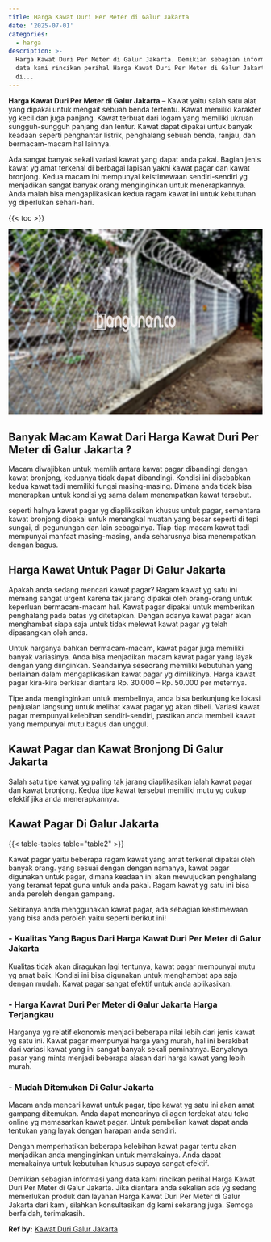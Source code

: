 ```yaml
---
title: Harga Kawat Duri Per Meter di Galur Jakarta
date: '2025-07-01'
categories:
  - harga
description: >-
  Harga Kawat Duri Per Meter di Galur Jakarta. Demikian sebagian informasi yang
  data kami rincikan perihal Harga Kawat Duri Per Meter di Galur Jakarta. Jika
  di...
---
```


**Harga Kawat Duri Per Meter di Galur Jakarta** – Kawat yaitu salah satu alat yang dipakai untuk mengait sebuah benda tertentu. Kawat memiliki karakter yg kecil dan juga panjang. Kawat terbuat dari logam yang memiliki ukruan sungguh-sungguh panjang dan lentur. Kawat dapat dipakai untuk banyak keadaan seperti penghantar listrik, penghalang sebuah benda, ranjau, dan bermacam-macam hal lainnya.

Ada sangat banyak sekali variasi kawat yang dapat anda pakai. Bagian jenis kawat yg amat terkenal di berbagai lapisan yakni kawat pagar dan kawat bronjong. Kedua macam ini mempunyai keistimewaan sendiri-sendiri yg menjadikan sangat banyak orang menginginkan untuk menerapkannya. Anda malah bisa mengaplikasikan kedua ragam kawat ini untuk kebutuhan yg diperlukan sehari-hari.

{{< toc >}}

![Harga Kawat Duri Per Meter di Galur Jakarta](/images/jual-kawat-murah33.png)

## Banyak Macam Kawat Dari Harga Kawat Duri Per Meter di Galur Jakarta ?

Macam diwajibkan untuk memlih antara kawat pagar dibandingi dengan kawat bronjong, keduanya tidak dapat dibandingi. Kondisi ini disebabkan kedua kawat tadi memiliki fungsi masing-masing. Dimana anda tidak bisa menerapkan untuk kondisi yg sama dalam menempatkan kawat tersebut.

seperti halnya kawat pagar yg diaplikasikan khusus untuk pagar, sementara kawat bronjong dipakai untuk menangkal muatan yang besar seperti di tepi sungai, di pegunungan dan lain sebagainya. Tiap-tiap macam kawat tadi mempunyai manfaat masing-masing, anda seharusnya bisa menempatkan dengan bagus.

## Harga Kawat Untuk Pagar Di Galur Jakarta

Apakah anda sedang mencari kawat pagar? Ragam kawat yg satu ini memang sangat urgent karena tak jarang dipakai oleh orang-orang untuk keperluan bermacam-macam hal. Kawat pagar dipakai untuk memberikan penghalang pada batas yg ditetapkan. Dengan adanya kawat pagar akan menghambat siapa saja untuk tidak melewat kawat pagar yg telah dipasangkan oleh anda.

Untuk harganya bahkan bermacam-macam, kawat pagar juga memiliki banyak variasinya. Anda bisa menjadikan macam kawat pagar yang layak dengan yang diinginkan. Seandainya seseorang memiliki kebutuhan yang berlainan dalam mengaplikasikan kawat pagar yg dimilikinya. Harga kawat pagar kira-kira berkisar diantara Rp. 30.000 – Rp. 50.000 per meternya.

Tipe anda menginginkan untuk membelinya, anda bisa berkunjung ke lokasi penjualan langsung untuk melihat kawat pagar yg akan dibeli. Variasi kawat pagar mempunyai kelebihan sendiri-sendiri, pastikan anda membeli kawat yang mempunyai mutu bagus dan unggul.

## Kawat Pagar dan Kawat Bronjong Di Galur Jakarta

Salah satu tipe kawat yg paling tak jarang diaplikasikan ialah kawat pagar dan kawat bronjong. Kedua tipe kawat tersebut memiliki mutu yg cukup efektif jika anda menerapkannya.

## Kawat Pagar Di Galur Jakarta

{{< table-tables table="table2" >}}

Kawat pagar yaitu beberapa ragam kawat yang amat terkenal dipakai oleh banyak orang. yang sesuai dengan dengan namanya, kawat pagar digunakan untuk pagar, dimana keadaan ini akan mewujudkan penghalang yang teramat tepat guna untuk anda pakai. Ragam kawat yg satu ini bisa anda peroleh dengan gampang.

Sekiranya anda menggunakan kawat pagar, ada sebagian keistimewaan yang bisa anda peroleh yaitu seperti berikut ini!

### \- Kualitas Yang Bagus Dari Harga Kawat Duri Per Meter di Galur Jakarta

Kualitas tidak akan diragukan lagi tentunya, kawat pagar mempunyai mutu yg amat baik. Kondisi ini bisa digunakan untuk menghambat apa saja dengan mudah. Kawat pagar sangat efektif untuk anda aplikasikan.

### \- Harga Kawat Duri Per Meter di Galur Jakarta Harga Terjangkau

Harganya yg relatif ekonomis menjadi beberapa nilai lebih dari jenis kawat yg satu ini. Kawat pagar mempunyai harga yang murah, hal ini berakibat dari variasi kawat yang ini sangat banyak sekali peminatnya. Banyaknya pasar yang minta menjadi beberapa alasan dari harga kawat yang lebih murah.

### \- Mudah Ditemukan Di Galur Jakarta

Macam anda mencari kawat untuk pagar, tipe kawat yg satu ini akan amat gampang ditemukan. Anda dapat mencarinya di agen terdekat atau toko online yg memasarkan kawat pagar. Untuk pembelian kawat dapat anda tentukan yang layak dengan harapan anda sendiri.

Dengan memperhatikan beberapa kelebihan kawat pagar tentu akan menjadikan anda menginginkan untuk memakainya. Anda dapat memakainya untuk kebutuhan khusus supaya sangat efektif.

Demikian sebagian informasi yang data kami rincikan perihal Harga Kawat Duri Per Meter di Galur Jakarta. Jika diantara anda sekalian ada yg sedang memerlukan produk dan layanan Harga Kawat Duri Per Meter di Galur Jakarta dari kami, silahkan konsultasikan dg kami sekarang juga. Semoga berfaidah, terimakasih.

**Ref by:** [Kawat Duri Galur Jakarta](https://id.wikipedia.org/wiki/Kawat)
